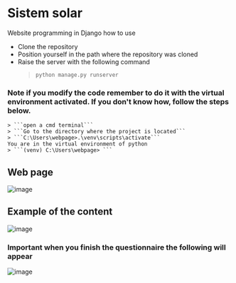 # Sistem solar

Website programming in Django
how to use
- Clone the repository
- Position yourself in the path where the repository was cloned
- Raise the server with the following command
    > ```python manage.py runserver```

### Note if you modify the code remember to do it with the virtual environment activated. If you don't know how, follow the steps below.
    > ```open a cmd terminal```
    > ```Go to the directory where the project is located```
    > ```C:\Users\webpage>.\venv\scripts\activate```
    You are in the virtual environment of python
    > ```(venv) C:\Users\webpage> ```
    
## Web page
![image](https://github.com/vxeque/sistem-solar/assets/138147636/bed0d6a6-7a4e-4390-8fee-9ae9ce6a5f96=50x50)

## Example of the content
![image](https://github.com/vxeque/sistem-solar/assets/138147636/b3049f75-dbad-417d-8af3-6204fcdcc550=50x50)

### Important when you finish the questionnaire the following will appear
![image](https://github.com/vxeque/sistem-solar/assets/138147636/897eb7a7-3d7c-4371-98bb-c3b3970c2513=50x50)









